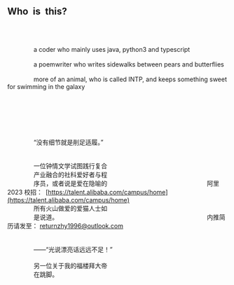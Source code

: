 ## Who&ensp;is&ensp;this?

<br>
<br>

&emsp;&emsp;&emsp;&emsp; a coder who mainly uses java, python3 and typescript
<br><br>
&emsp;&emsp;&emsp;&emsp; a poemwriter who writes sidewalks between pears and butterflies
<br><br>
&emsp;&emsp;&emsp;&emsp; more of an animal, who is called INTP, and keeps something sweet for swimming in the galaxy

<br>

##

<br>
<br>

&emsp;&emsp;&emsp;&emsp; “没有细节就是削足适履。”
<br>                                                          
<br>&emsp;&emsp;&emsp;&emsp; 一位钟情文学试图践行复合
<br>&emsp;&emsp;&emsp;&emsp; 产业融合的社科爱好者与程
<br>&emsp;&emsp;&emsp;&emsp; 序员，或者说是爱在隐喻的&emsp;&emsp;&emsp;&emsp;&emsp;&emsp;&emsp;&emsp;&emsp;&emsp;&emsp;&emsp;&emsp;&emsp;&emsp;&emsp; 阿里  2023 校招：&ensp;[https://talent.alibaba.com/campus/home](https://talent.alibaba.com/campus/home)
<br>&emsp;&emsp;&emsp;&emsp; 所有火山做爱的爱猫人士如
<br>&emsp;&emsp;&emsp;&emsp; 是说道。&emsp;&emsp;&emsp;&emsp;&emsp;&emsp;&emsp;&emsp;&emsp;&emsp;&emsp;&emsp;&emsp;&emsp;&emsp;&emsp;&emsp;&emsp;&emsp;&emsp;&emsp;&emsp;&emsp;&emsp; 内推简历请发至： returnzhy1996@outlook.com
<br>&emsp;&emsp;
<br>&emsp;&emsp;
<br>&emsp;&emsp;&emsp;&emsp; ——“光说漂亮话远远不足！”
<br>
<br>&emsp;&emsp;&emsp;&emsp; 另一位关于我的福楼拜大帝
<br>&emsp;&emsp;&emsp;&emsp; 在跳脚。
<br><br>
